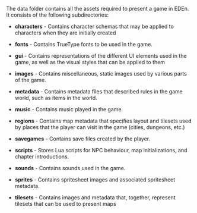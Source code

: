 The data folder contains all the assets required to present a game in EDEn. It consists of the following subdirectories:

* **characters** - Contains character schemas that may be applied to characters when they are initially created

* **fonts** - Contains TrueType fonts to be used in the game.

* **gui** - Contains representations of the different UI elements used in the game, as well as the visual styles that can be applied to them

* **images** - Contains miscellaneous, static images used by various parts of the game.

* **metadata** - Contains metadata files that described rules in the game world, such as items in the world.

* **music** - Contains music played in the game.

* **regions** - Contains map metadata that specifies layout and tilesets used by places that the player can visit in the game (cities, dungeons, etc.)

* **savegames** - Contains save files created by the player.

* **scripts** - Stores Lua scripts for NPC behaviour, map initializations, and chapter introductions.

* **sounds** - Contains sounds used in the game.

* **sprites** - Contains spritesheet images and associated spritesheet metadata.

* **tilesets** - Contains images and metadata that, together, represent tilesets that can be used to present maps

